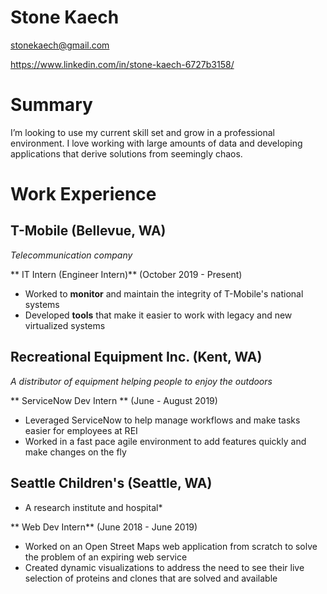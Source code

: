 # Stone Kaech

stonekaech@gmail.com

https://www.linkedin.com/in/stone-kaech-6727b3158/

# Summary

I’m looking to use my current skill set and grow in a professional environment. I love working with large amounts of data and developing applications that derive solutions from seemingly chaos.

# Work Experience

## T-Mobile (Bellevue, WA)
*Telecommunication company*

** IT Intern (Engineer Intern)** (October 2019 - Present)

- Worked to **monitor** and maintain the integrity of T-Mobile's national systems
- Developed **tools** that make it easier to work with legacy and new virtualized systems

## Recreational Equipment Inc. (Kent, WA)
*A distributor of equipment helping people to enjoy the outdoors*

** ServiceNow Dev Intern ** (June - August 2019)

- Leveraged ServiceNow to help manage workflows and make tasks easier for employees at REI
- Worked in a fast pace agile environment to add features quickly and make changes on the fly

## Seattle Children's (Seattle, WA)
* A research institute and hospital*

** Web Dev Intern** (June 2018 - June 2019)

- Worked on an Open Street Maps web application from scratch to solve the problem of an expiring web service
- Created dynamic visualizations to address the need to see their live selection of proteins and clones that are solved and available


[University of Washington]: http://www.washington.edu/
